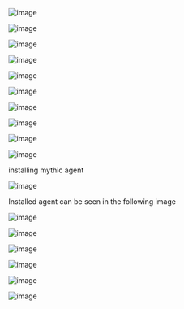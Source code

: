![image](https://github.com/user-attachments/assets/b5a13b01-f302-49bd-a7a4-76388d020505)



![image](https://github.com/user-attachments/assets/9e8e2bd4-d03b-4e15-a124-1829d32c4e07)



![image](https://github.com/user-attachments/assets/3e632b0f-1515-45bf-bfe0-0568189ea570)



![image](https://github.com/user-attachments/assets/c54d6b2b-110a-413f-84ed-d79c5f36ac81)


![image](https://github.com/user-attachments/assets/eb67272e-569c-4516-9f57-3f83aba72583)



![image](https://github.com/user-attachments/assets/7df23aa3-0432-4552-a490-04d18ac17f64)


![image](https://github.com/user-attachments/assets/81adafc4-9fd2-499a-9aa5-a7d245022b64)

![image](https://github.com/user-attachments/assets/72ceeddb-b2ee-4a7f-9f72-0db0fb284eca)

![image](https://github.com/user-attachments/assets/199a2d26-e82d-4452-ae5e-55f484a050e3)



![image](https://github.com/user-attachments/assets/a5e3b234-2185-4c46-8e9f-23caa14b1381)

installing mythic agent

![image](https://github.com/user-attachments/assets/8ad102d3-ac1c-4a9d-a866-9eea4a1f69e4)

Installed agent can be seen in the following image

![image](https://github.com/user-attachments/assets/5a3f7297-d0ae-40a6-af93-761bb802c5a5)


![image](https://github.com/user-attachments/assets/7043b905-07a7-4cee-8204-fb918258e34d)

![image](https://github.com/user-attachments/assets/f58d4c33-8266-45bf-bfcd-75a39879a8e5)


![image](https://github.com/user-attachments/assets/08fe154e-03d2-4787-bb06-391e0a90b2d4)


![image](https://github.com/user-attachments/assets/8c9eb899-74e7-417b-8bb3-7e13f84bd724)

![image](https://github.com/user-attachments/assets/8086c708-7f02-49f1-97b6-315cae6a12c1)








